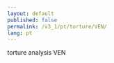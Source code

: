 ```yaml
---
layout: default
published: false
permalink: /v3_1/pt/torture/VEN/
lang: pt
---
```


torture analysis VEN
